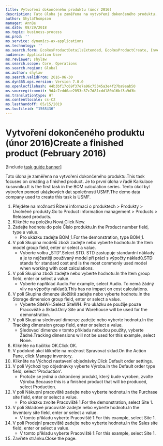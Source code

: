 ```yaml
---
title: Vytvoření dokončeného produktu (únor 2016)
description: Tato úloha je zaměřena na vytvoření dokončeného produktu.
author: ShylaThompson
manager: AnnBe
ms.date: 08/29/2018
ms.topic: business-process
ms.prod: ''
ms.service: dynamics-ax-applications
ms.technology: ''
ms.search.form: EcoResProductDetailsExtended, EcoResProductCreate, InventItemOrderSetup
audience: Application User
ms.reviewer: shylaw
ms.search.scope: Core, Operations
ms.search.region: Global
ms.author: shylaw
ms.search.validFrom: 2016-06-30
ms.dyn365.ops.version: Version 7.0.0
ms.openlocfilehash: 44b3bf17c69f37e7a96c75345a3e4f27ba9eab50
ms.sourcegitcommit: 9d4c7edd0ae2053c37c7d81cdd180b16bf3a9d3b
ms.translationtype: HT
ms.contentlocale: cs-CZ
ms.lasthandoff: 05/15/2019
ms.locfileid: "1568436"
---
```

# <a name="create-a-finished-product-february-2016"></a><span data-ttu-id="a34e2-103">Vytvoření dokončeného produktu (únor 2016)</span><span class="sxs-lookup"><span data-stu-id="a34e2-103">Create a finished product (February 2016)</span></span>

[!include [task guide banner](../../includes/task-guide-banner.md)]

<span data-ttu-id="a34e2-104">Tato úloha je zaměřena na vytvoření dokončeného produktu.</span><span class="sxs-lookup"><span data-stu-id="a34e2-104">This task focuses on creating a finished product.</span></span> <span data-ttu-id="a34e2-105">Je to první úloha v řadě Kalkulace kusovníku.</span><span class="sxs-lookup"><span data-stu-id="a34e2-105">It is the first task in the BOM calculation series.</span></span> <span data-ttu-id="a34e2-106">Tento úkol byl vytvořen pomocí ukázkových dat společnosti USMF.</span><span class="sxs-lookup"><span data-stu-id="a34e2-106">The demo data company used to create this task is USMF.</span></span>

1. <span data-ttu-id="a34e2-107">Přejděte na možnosti Řízení informací o produktech > Produkty > Uvolněné produkty.</span><span class="sxs-lookup"><span data-stu-id="a34e2-107">Go to Product information management > Products > Released products.</span></span>
2. <span data-ttu-id="a34e2-108">Klikněte na položku Nová.</span><span class="sxs-lookup"><span data-stu-id="a34e2-108">Click New.</span></span>
3. <span data-ttu-id="a34e2-109">Zadejte hodnotu do pole Číslo produktu.</span><span class="sxs-lookup"><span data-stu-id="a34e2-109">In the Product number field, type a value.</span></span>
    * <span data-ttu-id="a34e2-110">Pro ukázku zadejte BOM_1.</span><span class="sxs-lookup"><span data-stu-id="a34e2-110">For the demonstration, type BOM_1.</span></span>  
4. <span data-ttu-id="a34e2-111">V poli Skupina modelů zboží zadejte nebo vyberte hodnotu.</span><span class="sxs-lookup"><span data-stu-id="a34e2-111">In the Item model group field, enter or select a value.</span></span>
    * <span data-ttu-id="a34e2-112">Vyberte volbu „STD“.</span><span class="sxs-lookup"><span data-stu-id="a34e2-112">Select STD.</span></span> <span data-ttu-id="a34e2-113">STD zastupuje standardní náklady a je to nejčastěji používaný model při práci s výpočty nákladů.</span><span class="sxs-lookup"><span data-stu-id="a34e2-113">STD stands for standard cost and is the most commonly used model when working with cost calculations.</span></span>  
5. <span data-ttu-id="a34e2-114">V poli Skupina zboží zadejte nebo vyberte hodnotu.</span><span class="sxs-lookup"><span data-stu-id="a34e2-114">In the Item group field, enter or select a value.</span></span>
    * <span data-ttu-id="a34e2-115">Vyberte například Audio.</span><span class="sxs-lookup"><span data-stu-id="a34e2-115">For example, select Audio.</span></span> <span data-ttu-id="a34e2-116">To nemá žádný vliv na výpočty nákladů.</span><span class="sxs-lookup"><span data-stu-id="a34e2-116">This has no impact on cost calculations.</span></span>  
6. <span data-ttu-id="a34e2-117">V poli Skupina dimenze úložiště zadejte nebo vyberte hodnotu.</span><span class="sxs-lookup"><span data-stu-id="a34e2-117">In the Storage dimension group field, enter or select a value.</span></span>
    * <span data-ttu-id="a34e2-118">Vyberte SiteWH.</span><span class="sxs-lookup"><span data-stu-id="a34e2-118">Select SiteWH.</span></span> <span data-ttu-id="a34e2-119">Pro ukázku se použije pouze Pracoviště a Sklad.</span><span class="sxs-lookup"><span data-stu-id="a34e2-119">Only Site and Warehouse will be used for the demonstration.</span></span>  
7. <span data-ttu-id="a34e2-120">V poli Skupina sledovací dimenze zadejte nebo vyberte hodnotu.</span><span class="sxs-lookup"><span data-stu-id="a34e2-120">In the Tracking dimension group field, enter or select a value.</span></span>
    * <span data-ttu-id="a34e2-121">Sledovací dimenze v tomto příkladu nebudou použity, vyberte Žádné.</span><span class="sxs-lookup"><span data-stu-id="a34e2-121">Tracking dimensions will not be used for this example, select None.</span></span>  
8. <span data-ttu-id="a34e2-122">Klikněte na tlačítko OK.</span><span class="sxs-lookup"><span data-stu-id="a34e2-122">Click OK.</span></span>
9. <span data-ttu-id="a34e2-123">V podokně akcí klikněte na možnost Spravovat sklad.</span><span class="sxs-lookup"><span data-stu-id="a34e2-123">On the Action Pane, click Manage inventory.</span></span>
10. <span data-ttu-id="a34e2-124">Klikněte na Výchozí nastavení objednávky.</span><span class="sxs-lookup"><span data-stu-id="a34e2-124">Click Default order settings.</span></span>
11. <span data-ttu-id="a34e2-125">V poli Výchozí typ objednávky vyberte Výroba.</span><span class="sxs-lookup"><span data-stu-id="a34e2-125">In the Default order type field, select 'Production'.</span></span>
    * <span data-ttu-id="a34e2-126">Protože se jedná o dokončený produkt, který bude vyroben, zvolte Výroba.</span><span class="sxs-lookup"><span data-stu-id="a34e2-126">Because this is a finished product that will be produced, select Production.</span></span>  
12. <span data-ttu-id="a34e2-127">V poli Nákupní pracoviště zadejte nebo vyberte hodnotu.</span><span class="sxs-lookup"><span data-stu-id="a34e2-127">In the Purchase site field, enter or select a value.</span></span>
    * <span data-ttu-id="a34e2-128">Pro ukázku zvolte Pracoviště 1.</span><span class="sxs-lookup"><span data-stu-id="a34e2-128">For the demonstration, select Site 1.</span></span>  
13. <span data-ttu-id="a34e2-129">V poli Skladové pracoviště zadejte nebo vyberte hodnotu.</span><span class="sxs-lookup"><span data-stu-id="a34e2-129">In the Inventory site field, enter or select a value.</span></span>
    * <span data-ttu-id="a34e2-130">V tomto příkladu vyberte Pracoviště 1.</span><span class="sxs-lookup"><span data-stu-id="a34e2-130">For this example, select Site 1.</span></span>  
14. <span data-ttu-id="a34e2-131">V poli Prodejní pracoviště zadejte nebo vyberte hodnotu.</span><span class="sxs-lookup"><span data-stu-id="a34e2-131">In the Sales site field, enter or select a value.</span></span>
    * <span data-ttu-id="a34e2-132">V tomto příkladu vyberte Pracoviště 1.</span><span class="sxs-lookup"><span data-stu-id="a34e2-132">For this example, select Site 1.</span></span>  
15. <span data-ttu-id="a34e2-133">Zavřete stránku.</span><span class="sxs-lookup"><span data-stu-id="a34e2-133">Close the page.</span></span>

